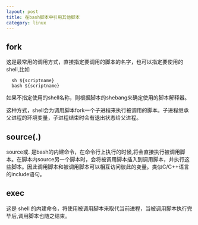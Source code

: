 ```yaml
---
layout: post
title: 在bash脚本中引用其他脚本
category: linux
---
```


## fork

这是最常用的调用方式，直接指定要调用的脚本的名字，也可以指定要使用的shell,比如

      sh ${scriptname}
      bash ${scriptname}

如果不指定使用的shell名称，则根据脚本的shebang来确定使用的脚本解释器。

这种方式，shell会为调用脚本fork一个子进程来执行被调用的脚本。子进程继承父进程的环境变量，子进程结束时会有退出状态给父进程。

## source(.)

source或. 是bash的内建命令，在命令行上执行的时候,将会直接执行被调用脚本。在脚本内source另一个脚本时，会将被调用脚本插入到调用脚本，并执行这些脚本。因此调用脚本和被调用脚本可以相互访问彼此的变量。类似C/C++语言的include语句。

## exec

这是 shell 的内建命令，将使用被调用脚本来取代当前进程，当被调用脚本执行完毕后,调用脚本也随之结束。
